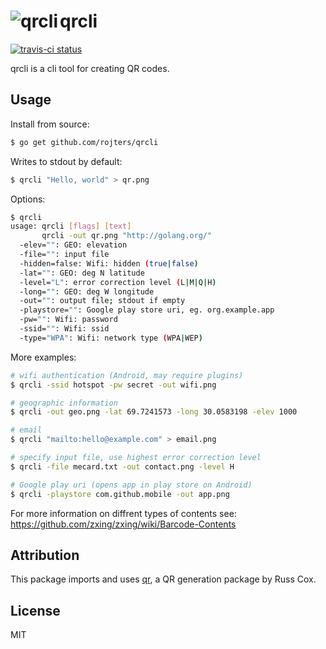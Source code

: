 # <img src="http://i.imgur.com/dhnYicm.png" alt="qrcli" align="left" /> qrcli

[![travis-ci status](https://api.travis-ci.org/rojters/qrcli.png)](https://travis-ci.org/rojters/qrcli)

qrcli is a cli tool for creating QR codes.

## Usage

Install from source: 

```bash
$ go get github.com/rojters/qrcli
```

Writes to stdout by default:

```bash
$ qrcli "Hello, world" > qr.png
```

Options:

```bash
$ qrcli
usage: qrcli [flags] [text]
       qrcli -out qr.png "http://golang.org/"
  -elev="": GEO: elevation
  -file="": input file
  -hidden=false: Wifi: hidden (true|false)
  -lat="": GEO: deg N latitude
  -level="L": error correction level (L|M|Q|H)
  -long="": GEO: deg W longitude
  -out="": output file; stdout if empty
  -playstore="": Google play store uri, eg. org.example.app
  -pw="": Wifi: password
  -ssid="": Wifi: ssid
  -type="WPA": Wifi: network type (WPA|WEP)
```

More examples:

```bash
# wifi authentication (Android, may require plugins)
$ qrcli -ssid hotspot -pw secret -out wifi.png

# geographic information
$ qrcli -out geo.png -lat 69.7241573 -long 30.0583198 -elev 1000

# email
$ qrcli "mailto:hello@example.com" > email.png

# specify input file, use highest error correction level
$ qrcli -file mecard.txt -out contact.png -level H 

# Google play uri (opens app in play store on Android)
$ qrcli -playstore com.github.mobile -out app.png
```

For more information on diffrent types of contents see:
https://github.com/zxing/zxing/wiki/Barcode-Contents

## Attribution
This package imports and uses [qr](http://code.google.com/p/rsc/qr), a QR generation package by Russ Cox.

## License

MIT
